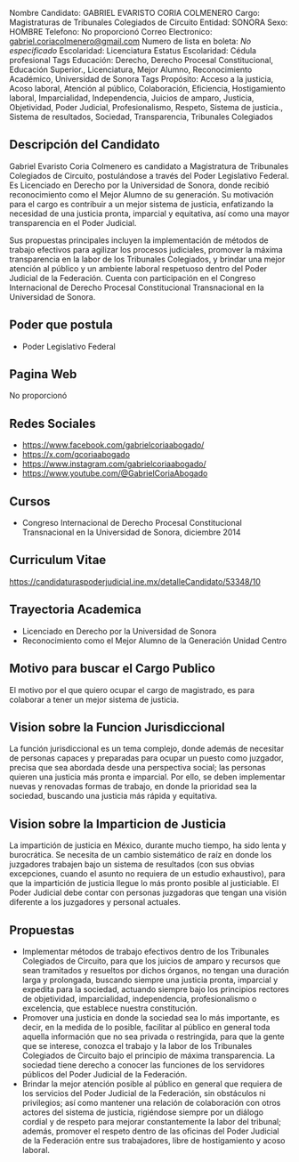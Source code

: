 Nombre Candidato: GABRIEL EVARISTO CORIA COLMENERO
Cargo: Magistraturas de Tribunales Colegiados de Circuito
Entidad: SONORA
Sexo: HOMBRE
Telefono: No proporcionó
Correo Electronico: gabriel.coriacolmenero@gmail.com
Numero de lista en boleta: *No especificado*
Escolaridad: Licenciatura
Estatus Escolaridad: Cédula profesional
Tags Educación: Derecho, Derecho Procesal Constitucional, Educación Superior., Licenciatura, Mejor Alumno, Reconocimiento Académico, Universidad de Sonora
Tags Propósito: Acceso a la justicia, Acoso laboral, Atención al público, Colaboración, Eficiencia, Hostigamiento laboral, Imparcialidad, Independencia, Juicios de amparo, Justicia, Objetividad, Poder Judicial, Profesionalismo, Respeto, Sistema de justicia., Sistema de resultados, Sociedad, Transparencia, Tribunales Colegiados


## Descripción del Candidato 

Gabriel Evaristo Coria Colmenero es candidato a Magistratura de Tribunales Colegiados de Circuito, postulándose a través del Poder Legislativo Federal. Es Licenciado en Derecho por la Universidad de Sonora, donde recibió reconocimiento como el Mejor Alumno de su generación. Su motivación para el cargo es contribuir a un mejor sistema de justicia, enfatizando la necesidad de una justicia pronta, imparcial y equitativa, así como una mayor transparencia en el Poder Judicial.

Sus propuestas principales incluyen la implementación de métodos de trabajo efectivos para agilizar los procesos judiciales, promover la máxima transparencia en la labor de los Tribunales Colegiados, y brindar una mejor atención al público y un ambiente laboral respetuoso dentro del Poder Judicial de la Federación. Cuenta con participación en el Congreso Internacional de Derecho Procesal Constitucional Transnacional en la Universidad de Sonora.


## Poder que postula

- Poder Legislativo Federal


## Pagina Web

No proporcionó


## Redes Sociales

- https://www.facebook.com/gabrielcoriaabogado/
- https://x.com/gcoriaabogado
- https://www.instagram.com/gabrielcoriaabogado/
- https://www.youtube.com/@GabrielCoriaAbogado


## Cursos

- Congreso Internacional de Derecho Procesal Constitucional Transnacional en la Universidad de Sonora, diciembre 2014


## Curriculum Vitae

https://candidaturaspoderjudicial.ine.mx/detalleCandidato/53348/10


## Trayectoria Academica

- Licenciado en Derecho por la Universidad de Sonora
- Reconocimiento como el Mejor Alumno de la Generación Unidad Centro


## Motivo para buscar el Cargo Publico

El motivo por el que quiero ocupar el cargo de magistrado, es para colaborar a tener un mejor sistema de justicia.


## Vision sobre la Funcion Jurisdiccional

La función jurisdiccional es un tema complejo, donde además de necesitar de personas capaces y preparadas para ocupar un puesto como juzgador, precisa que sea abordada desde una perspectiva social; las personas quieren una justicia más pronta e imparcial. Por ello, se deben implementar nuevas y renovadas formas de trabajo, en donde la prioridad sea la sociedad, buscando una justicia más rápida y equitativa.


## Vision sobre la Imparticion de Justicia

La impartición de justicia en México, durante mucho tiempo, ha sido lenta y burocrática. Se necesita de un cambio sistemático de raíz en donde los juzgadores trabajen bajo un sistema de resultados (con sus obvias excepciones, cuando el asunto no requiera de un estudio exhaustivo), para que la impartición de justicia llegue lo más pronto posible al justiciable. El Poder Judicial debe contar con personas juzgadoras que tengan una visión diferente a los juzgadores y personal actuales.


## Propuestas

- Implementar métodos de trabajo efectivos dentro de los Tribunales Colegiados de Circuito, para que los juicios de amparo y recursos que sean tramitados y resueltos por dichos órganos, no tengan una duración larga y prolongada, buscando siempre una justicia pronta, imparcial y expedita para la sociedad, actuando siempre bajo los principios rectores de objetividad, imparcialidad, independencia, profesionalismo o excelencia, que establece nuestra constitución.
- Promover una justicia en donde la sociedad sea lo más importante, es decir, en la medida de lo posible, facilitar al público en general toda aquella información que no sea privada o restringida, para que la gente que se interese, conozca el trabajo y la labor de los Tribunales Colegiados de Circuito bajo el principio de máxima transparencia. La sociedad tiene derecho a conocer las funciones de los servidores públicos del Poder Judicial de la Federación.
- Brindar la mejor atención posible al público en general que requiera de los servicios del Poder Judicial de la Federación, sin obstáculos ni privilegios; así como mantener una relación de colaboración con otros actores del sistema de justicia, rigiéndose siempre por un diálogo cordial y de respeto para mejorar constantemente la labor del tribunal; además, promover el respeto dentro de las oficinas del Poder Judicial de la Federación entre sus trabajadores, libre de hostigamiento y acoso laboral.

